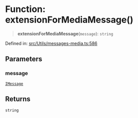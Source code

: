 # Function: extensionForMediaMessage()

> **extensionForMediaMessage**(`message`): `string`

Defined in: [src/Utils/messages-media.ts:586](https://github.com/Fokusdotid/Baileys/blob/a954da2ee3c892812cf9528a5a214092693c872f/src/Utils/messages-media.ts#L586)

## Parameters

### message

[`IMessage`](../namespaces/proto/interfaces/IMessage.md)

## Returns

`string`
